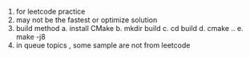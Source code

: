 1. for leetcode practice
2. may not be the fastest or optimize solution
3. build method
    a. install CMake
    b. mkdir build
    c. cd build
    d. cmake ..
    e. make -j8
4. in queue topics , some sample are not from leetcode